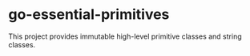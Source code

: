# go-essential-primitives
This project provides immutable high-level primitive classes and string classes.
